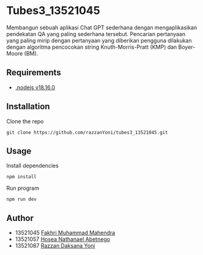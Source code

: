 # Tubes3_13521045
Membangun sebuah aplikasi Chat GPT sederhana dengan mengaplikasikan pendekatan QA yang paling sederhana tersebut. Pencarian pertanyaan yang paling mirip dengan pertanyaan yang diberikan pengguna dilakukan dengan algoritma pencocokan string Knuth-Morris-Pratt (KMP) dan Boyer-Moore (BM).

## Requirements
- [.nodejs v18.16.0](https://nodejs.org/en)

## Installation
Clone the repo
```
git clone https://github.com/razzanYoni/tubes3_13521045.git
```

## Usage
Install dependencies
```
npm install
```
Run program
```
npm run dev
```

## Author
- 13521045 [Fakhri Muhammad Mahendra](https://github.com/Fakhrimm)
- 13521057 [Hosea Nathanael Abetnego](https://github.com/HoseaNA)
- 13521087 [Razzan Daksana Yoni](https://github.com/razzanYoni)
